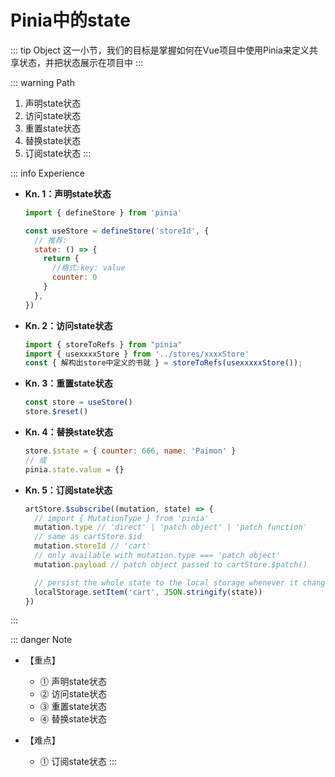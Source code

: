 # Pinia中的state

::: tip Object
这一小节，我们的目标是掌握如何在Vue项目中使用Pinia来定义共享状态，并把状态展示在项目中
:::

::: warning Path

1. 声明state状态
2. 访问state状态
3. 重置state状态
4. 替换state状态
5. 订阅state状态
:::

::: info Experience

* **Kn. 1：声明state状态**

  ```js
  import { defineStore } from 'pinia'

  const useStore = defineStore('storeId', {
    // 推荐:
    state: () => {
      return {
        //格式:key: value
        counter: 0
      }
    },
  })
  ```

* **Kn. 2：访问state状态**

  ```js
  import { storeToRefs } from "pinia"
  import { usexxxxStore } from '../stores/xxxxStore'
  const { 解构出store中定义的书就 } = storeToRefs(usexxxxxStore());
  ```

* **Kn. 3：重置state状态**

  ```js
  const store = useStore()
  store.$reset()
  ```

* **Kn. 4：替换state状态**

  ```js
  store.$state = { counter: 666, name: 'Paimon' }
  // 或
  pinia.state.value = {}
  ```

* **Kn. 5：订阅state状态**

  ```js
  artStore.$subscribe((mutation, state) => {
    // import { MutationType } from 'pinia'
    mutation.type // 'direct' | 'patch object' | 'patch function'
    // same as cartStore.$id
    mutation.storeId // 'cart'
    // only available with mutation.type === 'patch object'
    mutation.payload // patch object passed to cartStore.$patch()

    // persist the whole state to the local storage whenever it changes
    localStorage.setItem('cart', JSON.stringify(state))
  })
  ```

:::

::: danger Note

* 【重点】
  * ⓵ 声明state状态
  * ⓶ 访问state状态
  * ⓷ 重置state状态
  * ⓸ 替换state状态

* 【难点】
  * ⓵ 订阅state状态
:::
